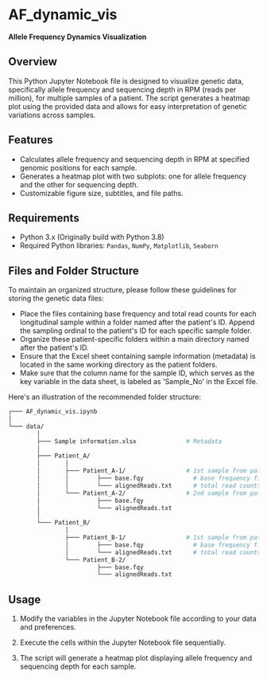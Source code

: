 # AF_dynamic_vis
**Allele Frequency Dynamics Visualization**    

## Overview

This Python Jupyter Notebook file is designed to visualize genetic data, specifically allele frequency and sequencing depth in RPM (reads per million), for multiple samples of a patient. The script generates a heatmap plot using the provided data and allows for easy interpretation of genetic variations across samples.

## Features

- Calculates allele frequency and sequencing depth in RPM at specified genomic positions for each sample.
- Generates a heatmap plot with two subplots: one for allele frequency and the other for sequencing depth.
- Customizable figure size, subtitles, and file paths.

## Requirements

- Python 3.x (Originally build with Python 3.8)
- Required Python libraries: `Pandas`, `NumPy`, `Matplotlib`, `Seaborn`

## Files and Folder Structure

To maintain an organized structure, please follow these guidelines for storing the genetic data files:
- Place the files containing base frequency and total read counts for each longitudinal sample within a folder named after the patient's ID. Append the sampling ordinal to the patient's ID for each specific sample folder.
- Organize these patient-specific folders within a main directory named after the patient's ID.
- Ensure that the Excel sheet containing sample information (metadata) is located in the same working directory as the patient folders.
- Make sure that the column name for the sample ID, which serves as the key variable in the data sheet, is labeled as 'Sample_No' in the Excel file.

Here's an illustration of the recommended folder structure:
```bash
┌─── AF_dynamic_vis.ipynb
│
└─── data/
        │
        ├─── Sample information.xlsx              # Metadata
        │
        ├─── Patient_A/ 
        │       │
        │       ├─── Patient_A-1/                 # 1st sample from patient A
        │       │        ├─── base.fqy              # base frequency file 
        │       │        └─── alignedReads.txt      # total read counts in the sample library
        │       └─── Patient_A-2/                 # 2nd sample from patient A
        │                ├─── base.fqy
        │                └─── alignedReads.txt
        │
        └─── Patient_B/
                │
                ├─── Patient_B-1/                 # 1st sample from patient B
                │        ├─── base.fqy              # base frequency file 
                │        └─── alignedReads.txt      # total read counts in the sample library
                └─── Patient_B-2/
                         ├─── base.fqy
                         └─── alignedReads.txt
```


## Usage

1. Modify the variables in the Jupyter Notebook file according to your data and preferences.

2. Execute the cells within the Jupyter Notebook file sequentially. 

3. The script will generate a heatmap plot displaying allele frequency and sequencing depth for each sample.

